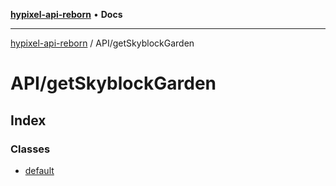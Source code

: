 [**hypixel-api-reborn**](../../README.md) • **Docs**

***

[hypixel-api-reborn](../../modules.md) / API/getSkyblockGarden

# API/getSkyblockGarden

## Index

### Classes

- [default](classes/default.md)
